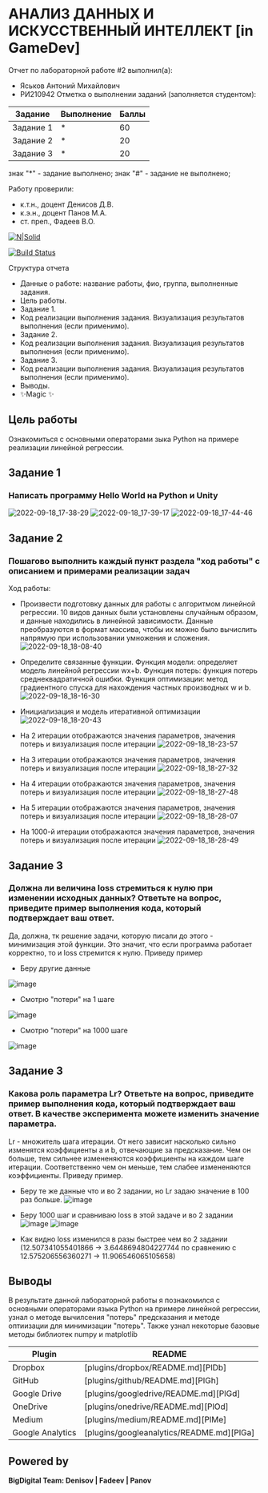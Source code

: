 # АНАЛИЗ ДАННЫХ И ИСКУССТВЕННЫЙ ИНТЕЛЛЕКТ [in GameDev]
Отчет по лабораторной работе #2 выполнил(а):
- Яськов Антоний Михайлович
- РИ210942
Отметка о выполнении заданий (заполняется студентом):

| Задание | Выполнение | Баллы |
| ------ | ------ | ------ |
| Задание 1 | * | 60 |
| Задание 2 | * | 20 |
| Задание 3 | * | 20 |

знак "*" - задание выполнено; знак "#" - задание не выполнено;

Работу проверили:
- к.т.н., доцент Денисов Д.В.
- к.э.н., доцент Панов М.А.
- ст. преп., Фадеев В.О.

[![N|Solid](https://cldup.com/dTxpPi9lDf.thumb.png)](https://nodesource.com/products/nsolid)

[![Build Status](https://travis-ci.org/joemccann/dillinger.svg?branch=master)](https://travis-ci.org/joemccann/dillinger)

Структура отчета

- Данные о работе: название работы, фио, группа, выполненные задания.
- Цель работы.
- Задание 1.
- Код реализации выполнения задания. Визуализация результатов выполнения (если применимо).
- Задание 2.
- Код реализации выполнения задания. Визуализация результатов выполнения (если применимо).
- Задание 3.
- Код реализации выполнения задания. Визуализация результатов выполнения (если применимо).
- Выводы.
- ✨Magic ✨

## Цель работы
Ознакомиться с основными операторами зыка Python на примере реализации линейной регрессии.


## Задание 1
### Написать программу Hello World на Python и Unity
![2022-09-18_17-38-29](https://user-images.githubusercontent.com/70794890/190987480-2e672255-3cb8-49c8-acff-dead8348d17e.png)
![2022-09-18_17-39-17](https://user-images.githubusercontent.com/70794890/190987487-5f4d643c-db16-4628-a3af-3b2cde5f377b.png)
![2022-09-18_17-44-46](https://user-images.githubusercontent.com/70794890/190987512-dfd69678-6aaa-48f4-a6df-5b1cc90be2ef.png)


## Задание 2
### Пошагово выполнить каждый пункт раздела "ход работы" с описанием и примерами реализации задач
Ход работы:
- Произвести подготовку данных для работы с алгоритмом линейной регрессии. 10 видов данных были установлены случайным образом, и данные находились в линейной зависимости. Данные преобразуются в формат массива, чтобы их можно было вычислить напрямую при использовании умножения и сложения.
![2022-09-18_18-08-40](https://user-images.githubusercontent.com/70794890/190987591-b36a1f47-7bf2-47d1-a129-44ecbc5762bc.png)


- Определите связанные функции. Функция модели: определяет модель линейной регрессии wx+b. Функция потерь: функция потерь среднеквадратичной ошибки. Функция оптимизации: метод градиентного спуска для нахождения частных производных w и b.
![2022-09-18_18-16-30](https://user-images.githubusercontent.com/70794890/190987601-489f6ea4-0ba7-491f-b8d1-ba11fbbfa978.png)

- Инициализация и модель итеративной оптимизации
![2022-09-18_18-20-43](https://user-images.githubusercontent.com/70794890/190987691-5baf81df-1044-4fae-9cbb-782ca70e3257.png)

- На 2 итерации отображаются значения параметров, значения потерь и визуализация после итерации
![2022-09-18_18-23-57](https://user-images.githubusercontent.com/70794890/190987906-108ba3d6-0a8e-40ad-b645-f3017f331c25.png)

- На 3 итерации отображаются значения параметров, значения потерь и визуализация после итерации
![2022-09-18_18-27-32](https://user-images.githubusercontent.com/70794890/190988066-4617fc39-98f9-42f3-ba69-dbb305565f02.png)


- На 4 итерации отображаются значения параметров, значения потерь и визуализация после итерации
![2022-09-18_18-27-48](https://user-images.githubusercontent.com/70794890/190988075-a86f9fbf-ff13-4d59-a117-eaec9014bd3c.png)


- На 5 итерации отображаются значения параметров, значения потерь и визуализация после итерации
![2022-09-18_18-28-07](https://user-images.githubusercontent.com/70794890/190988088-87238c9e-e056-41b4-9d95-4653f669fd6d.png)


- На 1000-й итерации отображаются значения параметров, значения потерь и визуализация после итерации
![2022-09-18_18-28-49](https://user-images.githubusercontent.com/70794890/190988115-985be20b-0ac4-4b09-ae57-a6891fda5524.png)


## Задание 3
### Должна ли величина loss стремиться к нулю при изменении исходных данных? Ответьте на вопрос, приведите пример выполнения кода, который подтверждает ваш ответ.

Да, должна, тк решение задачи, которую писали до этого - минимизация этой функции. Это значит, что если программа работает корректно, то и loss стремится к нулю.
Приведу пример
- Беру другие данные 

![image](https://user-images.githubusercontent.com/70794890/190989316-311d9950-66aa-4d19-b204-ab5a5f829233.png)
- Смотрю "потери" на 1 шаге 

![image](https://user-images.githubusercontent.com/70794890/190989369-6f26e787-f827-4c28-888e-a0a4e13cd641.png)
- Смотрю "потери" на 1000 шаге

![image](https://user-images.githubusercontent.com/70794890/190989427-55de8039-59ab-4dee-84cd-76b5a1291815.png)

## Задание 3
### Какова роль параметра Lr? Ответьте на вопрос, приведите пример выполнения кода, который подтверждает ваш ответ. В качестве эксперимента можете изменить значение параметра.

Lr - множитель шага итерации. От него зависит насколько сильно изменятся коэффициенты a и b, отвечающие за предсказание.
Чем он больше, тем сильнее измененяются коэффициенты на каждом шаге итерации. Соответственно чем он меньше, тем слабее измененяются коэффициенты.
Приведу пример.
- Беру те же данные что и во 2 задании, но Lr задаю значение в 100 раз больше.
![image](https://user-images.githubusercontent.com/70794890/190991384-af9fb2ca-1561-41ed-8f00-57b49f389634.png)

- Беру 1000 шаг и сравниваю loss в этой задаче и во 2 задании
![image](https://user-images.githubusercontent.com/70794890/190991486-56d318e6-bca9-4999-998a-5e26541063c7.png)
![image](https://user-images.githubusercontent.com/70794890/190989427-55de8039-59ab-4dee-84cd-76b5a1291815.png)

- Как видно loss изменился в разы быстрее чем во 2 задании
(12.507341055401866 -> 3.6448694804227744 по сравнению с 12.575206556360271 -> 11.906546065105658)



## Выводы

В результате данной лабораторной работы я познакомился с основными операторами языка Python на примере линейной регрессии, узнал о методе вычилсения "потерь" предсказания и методе оптиизации для минимизации "потерь".
Также узнал некоторые базовые методы библиотек numpy и matplotlib

| Plugin | README |
| ------ | ------ |
| Dropbox | [plugins/dropbox/README.md][PlDb] |
| GitHub | [plugins/github/README.md][PlGh] |
| Google Drive | [plugins/googledrive/README.md][PlGd] |
| OneDrive | [plugins/onedrive/README.md][PlOd] |
| Medium | [plugins/medium/README.md][PlMe] |
| Google Analytics | [plugins/googleanalytics/README.md][PlGa] |

## Powered by

**BigDigital Team: Denisov | Fadeev | Panov**
